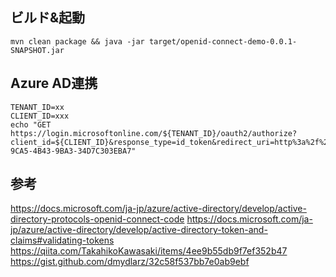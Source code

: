 ## ビルド&起動
```
mvn clean package && java -jar target/openid-connect-demo-0.0.1-SNAPSHOT.jar
```

## Azure AD連携
```
TENANT_ID=xx
CLIENT_ID=xxx
echo "GET https://login.microsoftonline.com/${TENANT_ID}/oauth2/authorize?client_id=${CLIENT_ID}&response_type=id_token&redirect_uri=http%3a%2f%2flocalhost%3a8080%2flogin&response_mode=form_post&scope=openid&state=1111&nonce=7362CAEA-9CA5-4B43-9BA3-34D7C303EBA7"
```

## 参考
https://docs.microsoft.com/ja-jp/azure/active-directory/develop/active-directory-protocols-openid-connect-code
https://docs.microsoft.com/ja-jp/azure/active-directory/develop/active-directory-token-and-claims#validating-tokens
https://qiita.com/TakahikoKawasaki/items/4ee9b55db9f7ef352b47
https://gist.github.com/dmydlarz/32c58f537bb7e0ab9ebf